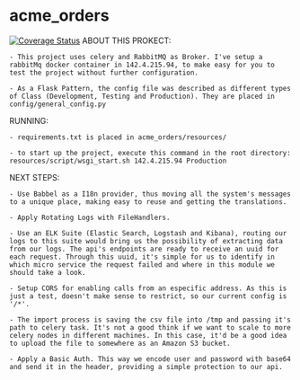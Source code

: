 # acme_orders
<a href='https://coveralls.io/github/daveksp/acme_orders?branch=master'><img src='https://coveralls.io/repos/github/daveksp/acme_orders/badge.svg?branch=master' alt='Coverage Status' /></a>
ABOUT THIS PROKECT:

    - This project uses celery and RabbitMQ as Broker. I've setup a rabbitMq docker container in 142.4.215.94, to make easy for you to test the project without further configuration.

    - As a Flask Pattern, the config file was described as different types of Class (Development, Testing and Production). They are placed in config/general_config.py 

RUNNING:

    - requirements.txt is placed in acme_orders/resources/
    
    - to start up the project, execute this command in the root directory: resources/script/wsgi_start.sh 142.4.215.94 Production

NEXT STEPS:

    - Use Babbel as a I18n provider, thus moving all the system's messages to a unique place, making easy to reuse and getting the translations.

    - Apply Rotating Logs with FileHandlers.

    - Use an ELK Suite (Elastic Search, Logstash and Kibana), routing our logs to this suite would bring us the possibility of extracting data from our logs. The api's endpoints are ready to receive an uuid for each request. Through this uuid, it's simple for us to identify in which micro service the request failed and where in this module we should take a look.
    
    - Setup CORS for enabling calls from an especific address. As this is just a test, doesn't make sense to restrict, so our current config is '/*'.

    - The import process is saving the csv file into /tmp and passing it's path to celery task. It's not a good think if we want to scale to more celery nodes in different machines. In this case, it'd be a good idea to upload the file to somewhere as an Amazon S3 bucket.

    - Apply a Basic Auth. This way we encode user and password with base64 and send it in the header, providing a simple protection to our api.  
